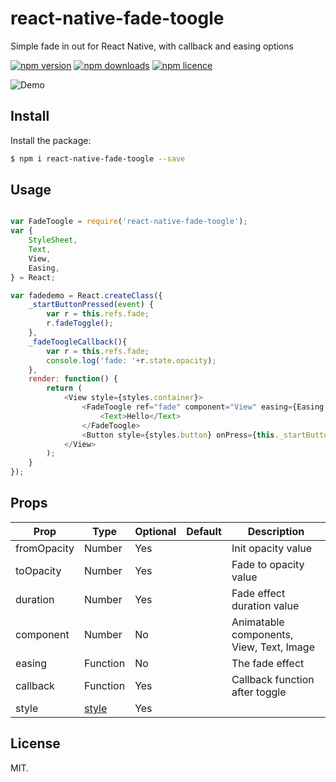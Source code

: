 # react-native-fade-toogle
Simple fade in out for React Native, with callback and easing options

[![npm version](http://img.shields.io/npm/v/react-native-fade-toogle.svg?style=flat-square)](https://npmjs.org/package/react-native-fade-toogle "View this project on npm")
[![npm downloads](http://img.shields.io/npm/dm/react-native-fade-toogle.svg?style=flat-square)](https://npmjs.org/package/react-native-fade-toogle "View this project on npm")
[![npm licence](http://img.shields.io/npm/l/react-native-fade-toogle.svg?style=flat-square)](https://npmjs.org/package/react-native-fade-toogle "View this project on npm")

![Demo](https://github.com/franfran/react-native-fade-toogle/wiki/images/screenshot.gif)

## Install

Install the package:

```bash
$ npm i react-native-fade-toogle --save
```

## Usage

```javascript

var FadeToogle = require('react-native-fade-toogle');
var {
    StyleSheet,
    Text,
    View,
    Easing,
} = React;

var fadedemo = React.createClass({
    _startButtonPressed(event) {
        var r = this.refs.fade;
        r.fadeToggle();
    },
    _fadeToogleCallback(){
        var r = this.refs.fade;
        console.log('fade: '+r.state.opacity);
    },
    render: function() {
        return (
            <View style={styles.container}>
                <FadeToogle ref="fade" component="View" easing={Easing.elastic(2)} callback={this._fadeToogleCallback}>
                    <Text>Hello</Text>
                </FadeToogle>
                <Button style={styles.button} onPress={this._startButtonPressed}>Fade</Button>
            </View>
        );
    }
});
```

## Props

Prop                  | Type     | Optional | Default                   | Description
--------------------- | -------- | -------- | ------------------------- | -----------
fromOpacity    | Number    | Yes      |                           | Init opacity value
toOpacity    | Number    | Yes      |                           | Fade to opacity value
duration    | Number    | Yes      |                           | Fade effect duration value
component    | Number    | No      |                           | Animatable components, View, Text, Image
easing    | Function    | No      |                    | The fade effect
callback    | Function    | Yes      |                    | Callback function after toggle
style      | [style](http://facebook.github.io/react-native/docs/view.html#style)    | Yes      |                 

## License

MIT.
